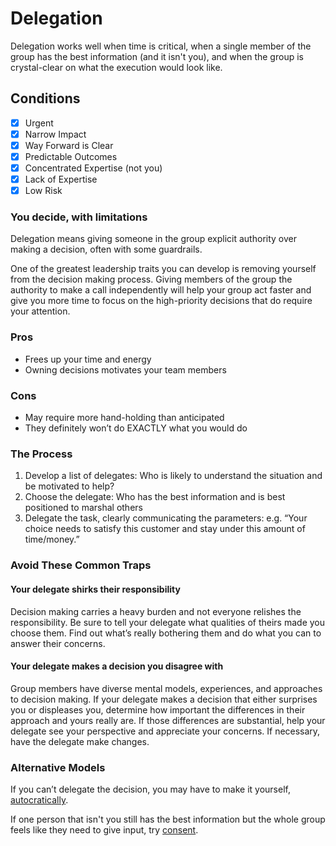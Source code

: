 # Delegation

Delegation works well when time is critical, when a single member of the group has the best information (and it isn't you), and when the group is crystal-clear on what the execution would look like.

## Conditions

- [x] Urgent
- [x] Narrow Impact
- [x] Way Forward is Clear
- [x] Predictable Outcomes
- [x] Concentrated Expertise (not you)
- [x] Lack of Expertise
- [x] Low Risk

### You decide, with limitations

Delegation means giving someone in the group explicit authority over making a decision, often with some guardrails.

One of the greatest leadership traits you can develop is removing yourself from the decision making process. Giving members of the group the authority to make a call independently will help your group act faster and give you more time to focus on the high-priority decisions that do require your attention.

### Pros

- Frees up your time and energy
- Owning decisions motivates your team members

### Cons

- May require more hand-holding than anticipated
- They definitely won’t do EXACTLY what you would do

### The Process

1. Develop a list of delegates: Who is likely to understand the situation and be motivated to help?
2. Choose the delegate: Who has the best information and is best positioned to marshal others
3. Delegate the task, clearly communicating the parameters: e.g. “Your choice needs to satisfy this customer and stay under this amount of time/money.”

### Avoid These Common Traps

#### Your delegate shirks their responsibility

Decision making carries a heavy burden and not everyone relishes the responsibility. Be sure to tell your delegate what qualities of theirs made you choose them. Find out what’s really bothering them and do what you can to answer their concerns.

#### Your delegate makes a decision you disagree with

Group members have diverse mental models, experiences, and approaches to decision making. If your delegate makes a decision that either surprises you or displeases you, determine how important the differences in their approach and yours really are. If those differences are substantial, help your delegate see your perspective and appreciate your concerns. If necessary, have the delegate make changes.

### Alternative Models

If you can’t delegate the decision, you may have to make it yourself, [autocratically](./autocratic).

If one person that isn't you still has the best information but the whole group feels like they need to give input, try [consent](./consent).
